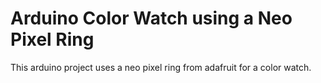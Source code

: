 # Arduino Color Watch using a Neo Pixel Ring

This arduino project uses a neo pixel ring from adafruit for a color watch.